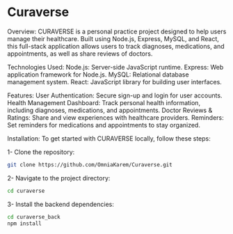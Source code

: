 # Curaverse

Overview:
CURAVERSE is a personal practice project designed to help users manage their healthcare. Built using Node.js, Express, MySQL, and React, this full-stack application allows users to track diagnoses, medications, and appointments, as well as share reviews of doctors.

Technologies Used:
Node.js: Server-side JavaScript runtime.
Express: Web application framework for Node.js.
MySQL: Relational database management system.
React: JavaScript library for building user interfaces.

Features:
User Authentication: Secure sign-up and login for user accounts.
Health Management Dashboard: Track personal health information, including diagnoses, medications, and appointments.
Doctor Reviews & Ratings: Share and view experiences with healthcare providers.
Reminders: Set reminders for medications and appointments to stay organized.

Installation:
To get started with CURAVERSE locally, follow these steps:

1- Clone the repository:
```bash
git clone https://github.com/OmniaKarem/Curaverse.git
```

2- Navigate to the project directory:
```bash
cd curaverse
```

3- Install the backend dependencies:
```bash
cd curaverse_back
npm install
```


